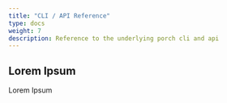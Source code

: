 ```yaml
---
title: "CLI / API Reference"
type: docs
weight: 7
description: Reference to the underlying porch cli and api
---
```


## Lorem Ipsum

Lorem Ipsum
